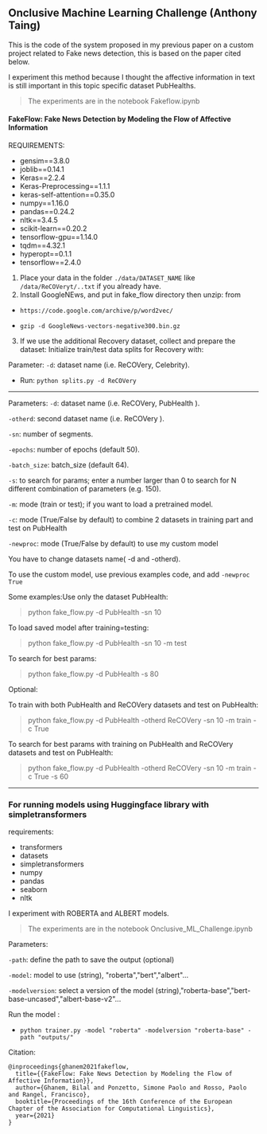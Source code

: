 
## Onclusive Machine Learning Challenge (Anthony Taing)
This is the code of the system proposed in my previous paper on a custom project related to Fake
news detection, this is based on the paper cited below.

I experiment this method because I thought the affective information in text is still important in this
topic specific dataset PubHealths.
> The experiments are in the notebook Fakeflow.ipynb

#### FakeFlow: Fake News Detection by Modeling the Flow of Affective Information

REQUIREMENTS:
- gensim==3.8.0
- joblib==0.14.1
- Keras==2.2.4
- Keras-Preprocessing==1.1.1
- keras-self-attention==0.35.0
- numpy==1.16.0
- pandas==0.24.2
- nltk==3.4.5
- scikit-learn==0.20.2
- tensorflow-gpu==1.14.0
- tqdm==4.32.1
- hyperopt==0.1.1
- tensorflow==2.4.0


1) Place your data in the folder `./data/DATASET_NAME`
like `/data/ReCOVeryt/..txt` if you already have.
2) Install GoogleNEws, and put in fake_flow directory then unzip:
 from
- `https://code.google.com/archive/p/word2vec/`

- `gzip -d GoogleNews-vectors-negative300.bin.gz` 

3) If we use the additional Recovery dataset, collect and prepare the dataset:
Initialize train/test data splits for Recovery  with:

Parameter: 
`-d`: dataset name (i.e. ReCOVery, Celebrity).
- Run: `python splits.py -d ReCOVery`
-----------------------------
Parameters:
`-d`: dataset name (i.e. ReCOVery, PubHealth ).

`-otherd`: second dataset name (i.e.  ReCOVery ).

`-sn`: number of segments.

`-epochs`: number of epochs (default 50).

`-batch_size`: batch_size (default 64).

`-s`: to search for params; enter a number larger than 0 to search for N different combination of parameters (e.g. 150).

`-m`: mode (train or test); if you want to load a pretrained model.

`-c`: mode (True/False by default) to combine 2 datasets in training part and test on PubHealth

`-newproc`: mode (True/False by default) to use my custom model

You have to change datasets name( -d and -otherd).

To use the custom model, use previous examples code, and add 
`-newproc True`

Some examples:Use only the dataset PubHealth:
> python fake_flow.py -d PubHealth -sn 10

To load saved model after training=testing:
> python fake_flow.py -d PubHealth -sn 10 -m test

To search for best params:
> python fake_flow.py -d PubHealth -s 80

Optional:

To train with both PubHealth and ReCOVery datasets and test on PubHealth:
> python fake_flow.py -d PubHealth -otherd ReCOVery -sn 10 -m train -c True

To search for best params with training on PubHealth and ReCOVery datasets and test on PubHealth:
> python fake_flow.py -d PubHealth -otherd ReCOVery -sn 10 -m train -c True -s 60 

-------------------------------------------------------------------------------------------------

### For running models using Huggingface library with simpletransformers

requirements: 
- transformers
- datasets
- simpletransformers
- numpy
- pandas
- seaborn
- nltk

I experiment with ROBERTA and ALBERT models. 
> The experiments are in the notebook Onclusive_ML_Challenge.ipynb

Parameters:

`-path`: define the path to save the output (optional)

`-model`: model to use (string), "roberta","bert","albert"...

`-modelversion`: select a version of the model (string),"roberta-base","bert-base-uncased","albert-base-v2"...

Run the model :
- `python trainer.py -model "roberta" -modelversion "roberta-base" -path "outputs/"`


Citation:

    @inproceedings{ghanem2021fakeflow,
      title={{FakeFlow: Fake News Detection by Modeling the Flow of Affective Information}},
      author={Ghanem, Bilal and Ponzetto, Simone Paolo and Rosso, Paolo and Rangel, Francisco},
      booktitle={Proceedings of the 16th Conference of the European Chapter of the Association for Computational Linguistics},
      year={2021}
    }
